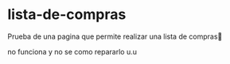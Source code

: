 # lista-de-compras

Prueba de una pagina que permite realizar una lista de compras🤗

no funciona y no se como repararlo u.u